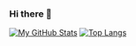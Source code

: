 ### Hi there 👋

<!--
**cdou2391/cdou2391** is a ✨ _special_ ✨ repository because its `README.md` (this file) appears on your GitHub profile.

Here are some ideas to get you started:

- 🔭 I’m currently working on ...
- 🌱 I’m currently learning ...
- 👯 I’m looking to collaborate on ...
- 🤔 I’m looking for help with ...
- 💬 Ask me about ...
- 📫 How to reach me: ...
- 😄 Pronouns: ...
- ⚡ Fun fact: ...
-->

[![My GitHub Stats](https://github-readme-stats.vercel.app/api/?username=cdou2391&theme=tokyonight&showicons=true&count_private=true)]()
[![Top Langs](https://github-readme-stats.vercel.app/api/top-langs/?username=cdou2391&layout=compact&theme=tokyonight&hide=css,html&height=500px)](https://github.com/anuraghazra/github-readme-stats)
